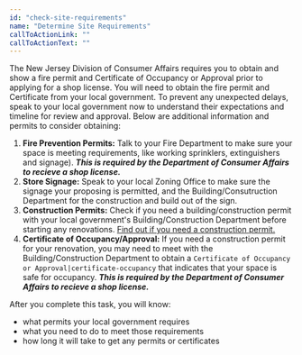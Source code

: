 ```yaml
---
id: "check-site-requirements"
name: "Determine Site Requirements"
callToActionLink: ""
callToActionText: ""
---
```


The New Jersey Division of Consumer Affairs requires you to obtain and show a fire permit and Certificate of Occupancy or Approval prior to applying for a shop license. You will need to obtain the fire permit and Certificate from your local government. To prevent any unexpected delays, speak to your local government now to understand their expectations and timeline for review and approval. Below are additional information and permits to consider obtaining:
        
1. **Fire Prevention Permits:** Talk to your Fire Department to make sure your space is meeting requirements, like working sprinklers, extinguishers and signage). ***This is required by the Department of Consumer Affairs to recieve a shop license.***
2. **Store Signage:** Speak to your local Zoning Office to make sure the signage your proposing is permitted, and the Building/Consutruction Department for the construction and build out of the sign.
3. **Construction Permits:** Check if you need a building/construction permit with your local government's Building/Construction Department before starting any renovations. [Find out if you need a construction permit.](https://business.nj.gov/pages/building-permits-and-inspections)
4. **Certificate of Occupancy/Approval:** If you need a construction permit for your renovation, you may need to meet with the Building/Construction Department to obtain a `Certificate of Occupancy or Approval|certificate-occupancy` that indicates that your space is safe for occupancy. ***This is required by the Department of Consumer Affairs to recieve a shop license.***
       
After you complete this task, you will know:
- what permits your local government requires
- what you need to do to meet those requirements
- how long it will take to get any permits or certificates
